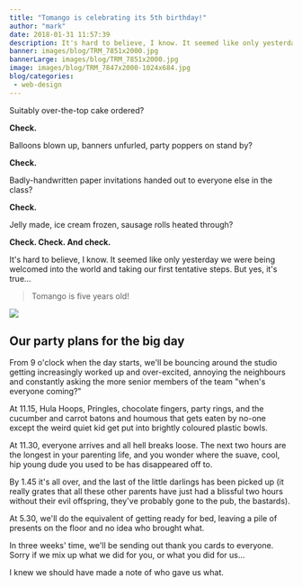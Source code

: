 ```yaml
---
title: "Tomango is celebrating its 5th birthday!"
author: "mark"
date: 2018-01-31 11:57:39
description: It's hard to believe, I know. It seemed like only yesterday we were being welcomed into the world and taking our first tentative steps. But yes, it's true...
banner: images/blog/TRM_7851x2000.jpg
bannerLarge: images/blog/TRM_7851x2000.jpg
image: images/blog/TRM_7847x2000-1024x684.jpg
blog/categories: 
 - web-design
---
```


Suitably over-the-top cake ordered?

__Check.__

Balloons blown up, banners unfurled, party poppers on stand by?

__Check.__

Badly-handwritten paper invitations handed out to everyone else in the class?

__Check.__

Jelly made, ice cream frozen, sausage rolls heated through?

__Check. Check. And check.__

It's hard to believe, I know. It seemed like only yesterday we were being welcomed into the world and taking our first tentative steps. But yes, it's true...

> Tomango is five years old!

![](images/blog/TRM_7847x2000-1024x684.jpg)

## Our party plans for the big day

From 9 o'clock when the day starts, we'll be bouncing around the studio getting increasingly worked up and over-excited, annoying the neighbours and constantly asking the more senior members of the team "when's everyone coming?"

At 11.15, Hula Hoops, Pringles, chocolate fingers, party rings, and the cucumber and carrot batons and houmous that gets eaten by no-one except the weird quiet kid get put into brightly coloured plastic bowls.

At 11.30, everyone arrives and all hell breaks loose. The next two hours are the longest in your parenting life, and you wonder where the suave, cool, hip young dude you used to be has disappeared off to.

By 1.45 it's all over, and the last of the little darlings has been picked up (it really grates that all these other parents have just had a blissful two hours without their evil offspring, they've probably gone to the pub, the bastards).

At 5.30, we'll do the equivalent of getting ready for bed, leaving a pile of presents on the floor and no idea who brought what.

In three weeks' time, we'll be sending out thank you cards to everyone. Sorry if we mix up what we did for you, or what you did for us...

I knew we should have made a note of who gave us what.


